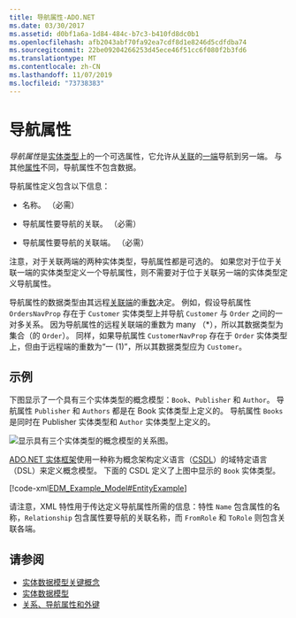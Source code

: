 ```yaml
---
title: 导航属性-ADO.NET
ms.date: 03/30/2017
ms.assetid: d0bf1a6a-1d84-484c-b7c3-b410fd8dc0b1
ms.openlocfilehash: afb2043abf70fa92ea7cdf8d1e8246d5cdfdba74
ms.sourcegitcommit: 22be09204266253d45ece46f51cc6f080f2b3fd6
ms.translationtype: MT
ms.contentlocale: zh-CN
ms.lasthandoff: 11/07/2019
ms.locfileid: "73738383"
---
```

# <a name="navigation-property"></a>导航属性

*导航属性*是[实体类型](entity-type.md)上的一个可选属性，它允许从[关联](association-type.md)的[一端](association-end.md)导航到另一端。 与其他[属性](property.md)不同，导航属性不包含数据。

导航属性定义包含以下信息：

- 名称。 （必需）

- 导航属性要导航的关联。 （必需）

- 导航属性要导航的关联端。 （必需）

注意，对于关联两端的两种实体类型，导航属性都是可选的。 如果您对于位于关联一端的实体类型定义一个导航属性，则不需要对于位于关联另一端的实体类型定义导航属性。

导航属性的数据类型由其远程[关联端](association-end.md)的重[数](association-end-multiplicity.md)决定。 例如，假设导航属性 `OrdersNavProp` 存在于 `Customer` 实体类型上并导航 `Customer` 与 `Order` 之间的一对多关系。 因为导航属性的远程关联端的重数为 many （\*），所以其数据类型为集合（的 `Order`）。 同样，如果导航属性 `CustomerNavProp` 存在于 `Order` 实体类型上，但由于远程端的重数为“一 (1)”，所以其数据类型应为 `Customer`。

## <a name="example"></a>示例

下图显示了一个具有三个实体类型的概念模型：`Book`、`Publisher` 和 `Author`。 导航属性 `Publisher` 和 `Authors` 都是在 Book 实体类型上定义的。 导航属性 `Books` 是同时在 Publisher 实体类型和 `Author` 实体类型上定义的。

 ![显示具有三个实体类型的概念模型的关系图。](./media/navigation-property/conceptual-model-entity-types-associations.gif)  

[ADO.NET 实体框架](./ef/index.md)使用一种称为概念架构定义语言（[CSDL](/ef/ef6/modeling/designer/advanced/edmx/csdl-spec)）的域特定语言（DSL）来定义概念模型。 下面的 CSDL 定义了上图中显示的 `Book` 实体类型。

[!code-xml[EDM_Example_Model#EntityExample](~/samples/snippets/xml/VS_Snippets_Data/edm_example_model/xml/books.edmx#entityexample)]

请注意，XML 特性用于传达定义导航属性所需的信息：特性 `Name` 包含属性的名称，`Relationship` 包含属性要导航的关联名称，而 `FromRole` 和 `ToRole` 则包含关联各端。

## <a name="see-also"></a>请参阅

- [实体数据模型关键概念](entity-data-model-key-concepts.md)
- [实体数据模型](entity-data-model.md)
- [关系、导航属性和外键](/ef/ef6/fundamentals/relationships)
